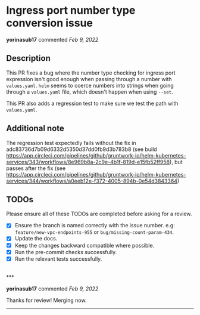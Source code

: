 # Ingress port number type conversion issue

**yorinasub17** commented *Feb 9, 2022*

<!--
Have any questions? Check out the contributing docs at https://gruntwork.notion.site/Gruntwork-Coding-Methodology-02fdcd6e4b004e818553684760bf691e,
or ask in this Pull Request and a Gruntwork core maintainer will be happy to help :)
Note: Remember to add '[WIP]' to the beginning of the title if this PR is still a work-in-progress. Remove it when it is ready for review!
-->

## Description

<!-- Write a brief description of the changes introduced by this PR -->
This PR fixes a bug where the number type checking for ingress port expression isn't good enough when passing through a number with `values.yaml`. `helm` seems to coerce numbers into strings when going through a `values.yaml` file, which doesn't happen when using `--set`.

This PR also adds a regression test to make sure we test the path with `values.yaml`.

## Additional note

The regression test expectedly fails without the fix in adc83736d7b09d6332d5350d37dd0fb9d3b783b8 (see build https://app.circleci.com/pipelines/github/gruntwork-io/helm-kubernetes-services/343/workflows/8e969b8a-2c9e-4b1f-819d-e15fb52ff958), but passes after the fix (see https://app.circleci.com/pipelines/github/gruntwork-io/helm-kubernetes-services/344/workflows/a0eeb12e-f372-4005-894b-0e54d3843364)

## TODOs

Please ensure all of these TODOs are completed before asking for a review.

- [x] Ensure the branch is named correctly with the issue number. e.g: `feature/new-vpc-endpoints-955` or `bug/missing-count-param-434`.
- [x] Update the docs.
- [x] Keep the changes backward compatible where possible.
- [x] Run the pre-commit checks successfully.
- [x] Run the relevant tests successfully.

<br />
***


**yorinasub17** commented *Feb 9, 2022*

Thanks for review! Merging now.
***

